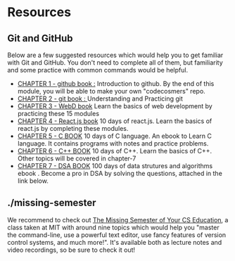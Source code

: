 # Resources

## Git and GitHub

Below are a few suggested resources which would help you to get familiar with Git and GitHub. You don't need to complete all of them, but familiarity and some practice with common commands would be helpful.

* [CHAPTER 1 - github book :](https://www.youtube.com/watch?v=PWqS4NBhEY8)
Introduction to github. By the end of this module, you will be able to make your own "codecosmers" repo.
* [CHAPTER 2 - git book : ](https://guides.github.com/introduction/flow/)
Understanding and Practicing git
* [CHAPTER 3 - WebD book](https://lab.github.com/)
Learn the basics of web development by practicing these 15 modules
* [CHAPTER 4 - React.js book](https://www.youtube.com/watch?v=Z1G_pR3TooQ)
10 days of react.js. Learn the basics of react.js by completing these modules.
* [CHAPTER 5 - C BOOK](https://github.com/FOSS-Cell-GECPKD/Hello-opensource)
10 days of C language. An ebook to Learn C language. It contains programs with notes and practice problems.
* [CHAPTER 6 - C++ BOOK](https://www.udacity.com/course/version-contro)
10 days of C++. Learn the basics of C++. Other topics will be covered in chapter-7
* [CHAPTER 7 - DSA BOOK](https://dangitgit.com/en)
100 days of data strutures and algorithms ebook . Become a pro in DSA by solving the questions, attached in the link below.

## ./missing-semester

We recommend to check out [The Missing Semester of Your CS Education](https://missing.csail.mit.edu/), a class taken at MIT with around nine topics which would help you "master the command-line, use a powerful text editor, use fancy features of version control systems, and much more!". It's available both as lecture notes and video recordings, so be sure to check it out!

